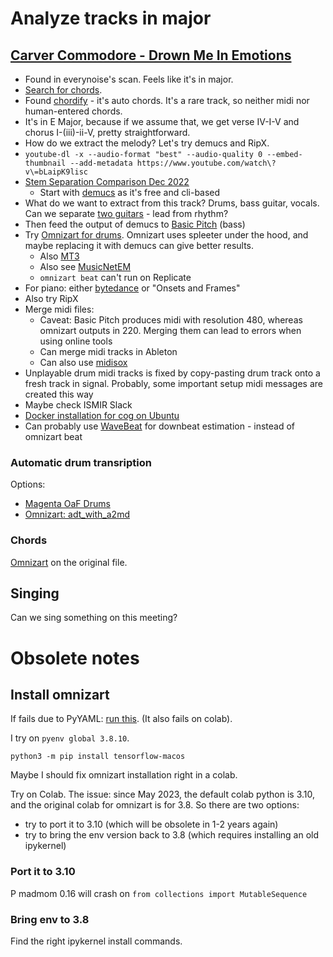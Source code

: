 # Analyze tracks in major

## [Carver Commodore - Drown Me In Emotions](https://www.youtube.com/watch?v=bLaipK9lisc)

- Found in everynoise's scan. Feels like it's in major.
- [Search for chords](https://www.google.com/search?q=Carver+Commodore+-+Drown+Me+In+Emotions+chords). 
- Found [chordify](https://chordify.net/chords/carver-commodore-drown-me-in-emotions-official-music-video-carver-commodore) - it's auto chords. It's a rare track, so neither midi nor human-entered chords.
- It's in E Major, because if we assume that, we get verse IV-I-V and chorus I-(iii)-ii-V, pretty straightforward.
- How do we extract the melody? Let's try demucs and RipX.
- `youtube-dl -x --audio-format "best" --audio-quality 0 --embed-thumbnail --add-metadata https://www.youtube.com/watch\?v\=bLaipK9lisc`
- [Stem Separation Comparison Dec 2022](https://www.youtube.com/watch?v=gl5AKCgMSSc)
   - Start with [demucs](https://github.com/facebookresearch/demucs) as it's free and cli-based
- What do we want to extract from this track? Drums, bass guitar, vocals. Can we separate [two guitars](https://www.youtube.com/watch?v=h6ytkmZEEUU) - lead from rhythm?
- Then feed the output of demucs to [Basic Pitch](https://basicpitch.spotify.com/) (bass)
- Try [Omnizart for drums](). Omnizart uses spleeter under the hood, and maybe replacing it with demucs can give better results.
   - Also [MT3](https://github.com/magenta/mt3)
   - Also see [MusicNetEM](https://benadar293.github.io/)
   - `omnizart beat` can't run on Replicate
- For piano: either [bytedance](https://github.com/bytedance/piano_transcription) or "Onsets and Frames"
- Also try RipX
- Merge midi files:
   - Caveat: Basic Pitch produces midi with resolution 480, whereas omnizart outputs in 220. Merging them can lead to errors when using online tools
   - Can merge midi tracks in Ableton
   - Can also use [midisox](https://pjb.com.au/midi/midisox.html)
- Unplayable drum midi tracks is fixed by copy-pasting drum track onto a fresh track in signal. Probably, some important setup midi messages are created this way
- Maybe check ISMIR Slack
- [Docker installation for cog on Ubuntu](https://docs.docker.com/engine/install/ubuntu/)
- Can probably use [WaveBeat](https://github.com/csteinmetz1/wavebeat) for downbeat estimation - instead of omnizart beat

### Automatic drum transription

Options:
- [Magenta OaF Drums](https://magenta.tensorflow.org/oaf-drums)
- [Omnizart: adt_with_a2md](https://replicate.com/e7mac/omnizart)

### Chords

[Omnizart](https://replicate.com/e7mac/omnizart) on the original file.

## Singing

Can we sing something on this meeting?


# Obsolete notes

## Install omnizart

If fails due to PyYAML: [run this](https://github.com/yaml/pyyaml/issues/601#issuecomment-1693730229). (It also fails on colab).

I try on `pyenv global 3.8.10`.

`python3 -m pip install tensorflow-macos`

Maybe I should fix omnizart installation right in a colab.

Try on Colab. The issue: since May 2023, the default colab python is 3.10, and the original colab for omnizart is for 3.8. So there are two options:
- try to port it to 3.10 (which will be obsolete in 1-2 years again)
- try to bring the env version back to 3.8 (which requires installing an old ipykernel)

### Port it to 3.10

P
madmom 0.16 will crash on `from collections import MutableSequence`

### Bring env to 3.8

Find the right ipykernel install commands.
